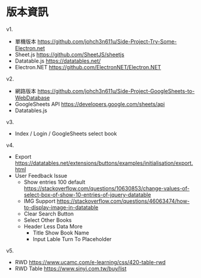 # 版本資訊

v1.

* 單機版本 <https://github.com/johch3n611u/Side-Project-Try-Some-Electron.net>
* Sheet.js <https://github.com/SheetJS/sheetjs>
* Datatable.js <https://datatables.net/>
* Electron.NET <https://github.com/ElectronNET/Electron.NET>

v2.

* 網路版本 <https://github.com/johch3n611u/Side-Project-GoogleSheets-to-WebDatabase>
* GoogleSheets API <https://developers.google.com/sheets/api>
* Datatables.js

v3.

* Index / Login / GoogleSheets select book

v4.

* Export <https://datatables.net/extensions/buttons/examples/initialisation/export.html>
* User Feedback Issue
  * Show entries 100 default <https://stackoverflow.com/questions/10630853/change-values-of-select-box-of-show-10-entries-of-jquery-datatable>
  * IMG Support <https://stackoverflow.com/questions/46063474/how-to-display-image-in-datatable>
  * Clear Search Button
  * Select Other Books
  * Header Less Data More
    * Title Show Book Name
    * Input Lable Turn To Placeholder

v5.

* RWD <https://www.ucamc.com/e-learning/css/420-table-rwd>
* RWD Table <https://www.sinyi.com.tw/buy/list>
